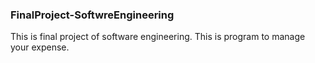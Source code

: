 ### FinalProject-SoftwreEngineering
This is final project of software engineering. This is program to manage your expense.

